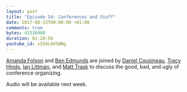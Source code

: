 ```yaml
---
layout: post
title: "Episode 54: Conferences and Stuff"
date: 2017-08-22T00:00:00 +01:00
comments: true
bytes: 42336980
duration: 01:20:56
youtube_id: vZk6LHVSWNg
---
```


[Amanda Folson](https://twitter.com/AmbassadorAwsum) and [Ben Edmunds](https://twitter.com/benedmunds) are joined by [Daniel Cousineau](https://twitter.com/dcousineau), [Tracy Hinds](https://twitter.com/HackyGoLucky), [Ian Littman](https://twitter.com/iansltx), and [Matt Trask](https://twitter.com/matthewtrask) to discuss the good, bad, and ugly of conference organizing.

Audio will be available next week.